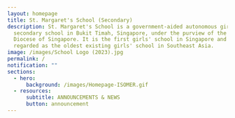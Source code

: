 ```yaml
---
layout: homepage
title: St. Margaret's School (Secondary)
description: St. Margaret's School is a government-aided autonomous girls'
  secondary school in Bukit Timah, Singapore, under the purview of the Anglican
  Diocese of Singapore. It is the first girls' school in Singapore and often
  regarded as the oldest existing girls' school in Southeast Asia.
image: /images/School Logo (2023).jpg
permalink: /
notification: ""
sections:
  - hero:
      background: /images/Homepage-ISOMER.gif
  - resources:
      subtitle: ANNOUNCEMENTS & NEWS
      button: announcement
---
```

